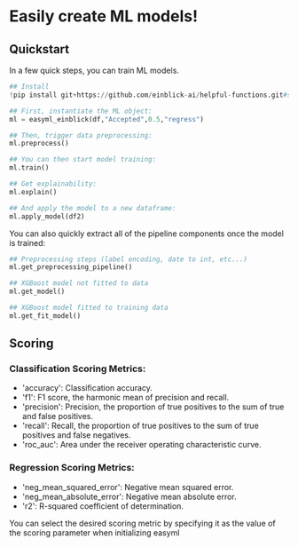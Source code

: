 # Easily create ML models! 
## Quickstart
In a few quick steps, you can train ML models. 

```python 
## Install
!pip install git+https://github.com/einblick-ai/helpful-functions.git#subdirectory=easyml_einblick

## First, instantiate the ML object: 
ml = easyml_einblick(df,"Accepted",0.5,"regress")

## Then, trigger data preprocessing:
ml.preprocess()

## You can then start model training:
ml.train()

## Get explainability: 
ml.explain()

## And apply the model to a new dataframe: 
ml.apply_model(df2)

```

You can also quickly extract all of the pipeline components once the model is trained:

```Python
## Preprocessing steps (label encoding, date to int, etc...)
ml.get_preprocessing_pipeline()

## XGBoost model not fitted to data
ml.get_model()

## XGBoost model fitted to training data
ml.get_fit_model()

```

## Scoring 
### Classification Scoring Metrics:
* 'accuracy': Classification accuracy.
* 'f1': F1 score, the harmonic mean of precision and recall.
* 'precision': Precision, the proportion of true positives to the sum of true and false positives.
* 'recall': Recall, the proportion of true positives to the sum of true positives and false negatives.
* 'roc_auc': Area under the receiver operating characteristic curve.

### Regression Scoring Metrics:
* 'neg_mean_squared_error': Negative mean squared error.
* 'neg_mean_absolute_error': Negative mean absolute error.
* 'r2': R-squared coefficient of determination.

You can select the desired scoring metric by specifying it as the value of the scoring parameter when initializing easyml


